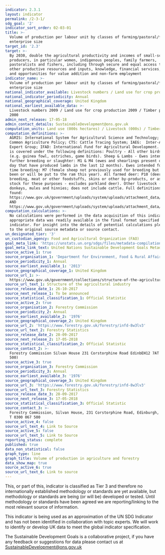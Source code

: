 ```yaml
---
indicator: 2.3.1
layout: indicator
permalink: /2-3-1/
sdg_goal: '2'
indicator_sort_order: 02-03-01
title: >-
  Volume of production per labour unit by classes of farming/pastoral/forestry
  enterprise size
target_id: '2.3'
target: >-
  By 2030, double the agricultural productivity and incomes of small-scale food
  producers, in particular women, indigenous peoples, family farmers,
  pastoralists and fishers, including through secure and equal access to land,
  other productive resources and inputs, knowledge, financial services, markets
  and opportunities for value addition and non-farm employment
indicator_name: >-
  Volume of production per labour unit by classes of farming/pastoral/forestry
  enterprise size
national_indicator_available: Livestock numbers / Land use for crop production / Timber production
national_indicator_periodicity: Annual
national_geographical_coverage: United Kingdom
national_earliest_available_data: >-
  Livestock numbers 2009 / Land use for crop production 2009 / Timber production
  2000
admin_next_release: 17-05-18
admin_contact_details: SustainableDevelopment@ons.gov.uk
computation_units: Land use (000s hectares) / Livestock (000s) / Timber (000s green tonnes)
computation_definitions: >-
  AGRIS: International System for Agricultural Science and Technology; CAP:
  Common Agriculture Policy; CTS: Cattle Tracing System; IAEG:  Inter-Agency and
  Expert Group; IFAD: International Fund for Agricultural Development. Livestock
  is covered under the following definitions: Poultry - All other birds: N16
  (e.g. guinea fowl, ostriches, game birds). Sheep & Lambs - Ewes intended for
  further breeding or slaughter: M1 & M4 (ewes and shearlings present on survey
  day that have produced lambs in the last 12 months). Ewes intended for first
  time breeding: M7 (female sheep not previously used for breeding but that have
  been or will be put to the ram this year). All farmed deer: P10 (deer kept for
  breeding, meat or other foodstuffs, skins or other by-products, or as breeding
  stock for these purposes - excludes parkland deer). Other livestock - Include
  donkeys, mules and hinnies; does not include cattle. Full definitions can be
  found:
  https://www.gov.uk/government/uploads/system/uploads/attachment_data/file/618862/structure-june-guidance-14jun17.pdf
  AND
  https://www.gov.uk/government/uploads/system/uploads/attachment_data/file/182225/defra-stats-foodfarm-landuselivestock-june-results-BovineRegisters.pdf.
computation_calculations: >-
  No calculations were performed in the data acquisition of this indicator as
  appropriate data was readily available in the final format specified by this
  indicator. For insight into the details of potential calculations please refer
  to the original source metadata or source contact.
un_designated_tier: '3'
un_custodian_agency: Food and Agricultural Organization (FAO)
goal_meta_link: 'https://unstats.un.org/sdgs/files/metadata-compilation/Metadata-Goal-2.pdf'
goal_meta_link_text: United Nations Sustainable Development Goals Metadata (PDF 4.0 MB)
source_active_1: true
source_organisation_1: 'Department for Environment, Food & Rural Affairs (Defra)'
source_periodicity_1: Annual
source_earliest_available_1: '2013'
source_geographical_coverage_1: United Kingdom
source_url_1: >-
  https://www.gov.uk/government/collections/structure-of-the-agricultural-industry
source_url_text_1: Structure of the agricultural industry
source_release_date_1: 26-10-2017
source_next_release_1: To be announced
source_statistical_classification_1: Official Statistic
source_active_2: true
source_organisation_2: Forestry Commission
source_periodicity_2: Annual
source_earliest_available_2: '1976'
source_geographical_coverage_2: United Kingdom
source_url_2: 'https://www.forestry.gov.uk/forestry/infd-8w3lv3'
source_url_text_2: Forestry Statistics
source_release_date_2: 28-09-2017
source_next_release_2: 17-05-2018
source_statistical_classification_2: Official Statistic
source_contact_2: >-
  Forestry Commission Silvan House 231 Corstorphine Road EdinbEH12 7AT (0300 067
  500)
source_active_3: true
source_organisation_3: Forestry Commission
source_periodicity_3: Annual
source_earliest_available_3: '1976'
source_geographical_coverage_3: United Kingdom
source_url_3: 'https://www.forestry.gov.uk/forestry/infd-8w3lv3'
source_url_text_3: Forestry Statistics
source_release_date_3: 28-09-2017
source_next_release_3: 17-05-2018
source_statistical_classification_3: Official Statistic
source_contact_3: >-
  Forestry Commission, Silvan House, 231 Corstorphine Road, Edinburgh, EH12 7AT,
  T 0300 067 500
source_active_4: false
source_url_text_4: Link to Source
source_active_5: false
source_url_text_5: Link to Source
reporting_status: complete
published: true
data_non_statistical: false
graph_type: line
graph_title: Volume of production in agriculture and forestry
data_show_map: true
source_active_6: true
source_url_text_6: Link to source
---
```

This, or part of this, indicator is classified as Tier 3 and therefore no internationally established methodology or standards are yet available, but methodology or standards are being (or will be) developed or tested. Until methodology or standards have been agreed we are reporting/linking to the most relevant source of information.

This indicator is being used as an approximation of the UN SDG Indicator and has not been identified in collaboration with topic experts. We will work to identify or develop UK data to meet the global indicator specification.
  
The Sustainable Development Goals is a collaborative project, if you have any feedback or suggestions for data please contact us at <SustainableDevelopment@ons.gov.uk>
